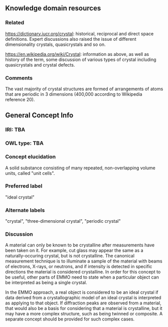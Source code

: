 ## Knowledge domain resources

### Related

https://dictionary.iucr.org/crystal: historical, reciprocal and direct space definitions. Expert discussions
also raised the issue of different dimensionality crystals, quasicrystals and so on.

https://en.wikipedia.org/wiki/Crystal: information as above, as well as history of the term,
some discussion of various types of crystal including quasicrystals and crystal defects.

### Comments

The vast majority of crystal structures are formed of arrangements of atoms that are periodic in
3 dimensions (400,000 according to Wikipedia reference 20).

## General Concept Info

### IRI: TBA
### OWL type: TBA
### Concept elucidation
A solid substance consisting of many repeated, non-overlapping volume units, called "unit cells".
### Preferred label
"ideal crystal"
### Alternate labels
 "crystal", "three-dimensional crystal", "periodic crystal"
### Discussion
A material can only be known to be crystalline after measurements have been
taken on it. For example, cut glass may appear the same as a naturally-occuring
crystal, but is not crystalline. The canonical measurement technique is to illuminate
a sample of the material with beams of electrons, X-rays, or neutrons, and if
intensity is detected in specific directions the material is considered crystalline.
In order for this concept to be useful, other parts of EMMO need to state when
a particular object can be interpreted as being a single crystal.

In the EMMO approach, a real object is considered to be an ideal crystal if
data derived from a crystallographic model of an ideal crystal is interpreted
as applying to that object. If diffraction peaks are observed
from a material, that would also be a basis for considering that a material is
crystalline, but it may have a more complex structure, such as being twinned
or composite. A separate concept should be provided for such complex cases.
